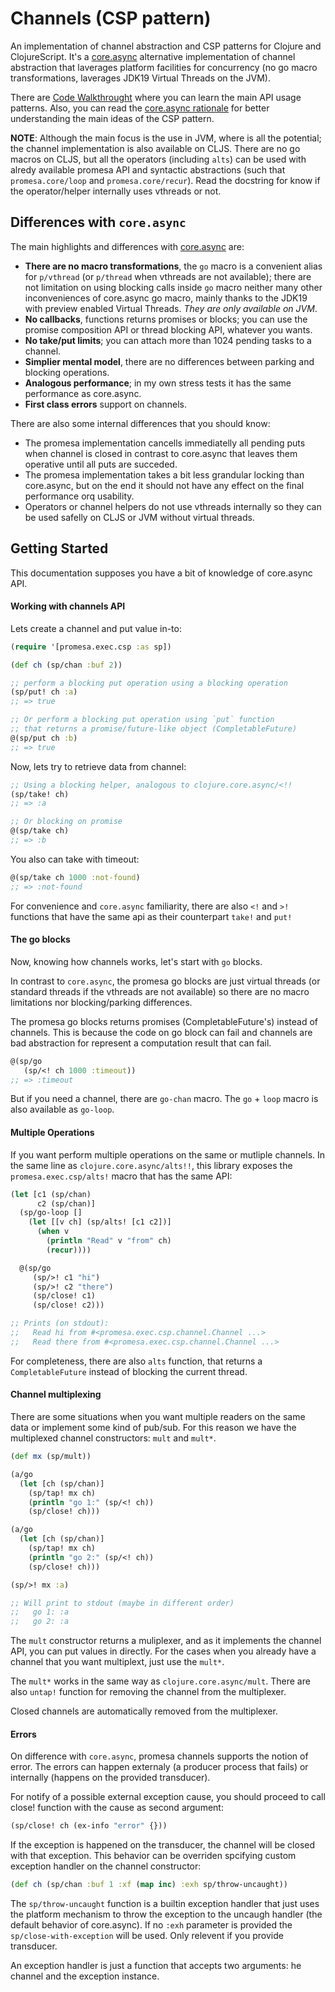 # Channels (CSP pattern)

An implementation of channel abstraction and CSP patterns for Clojure and ClojureScript.
It's a [core.async][3] alternative implementation of channel abstraction that laverages
platform facilities for concurrency (no go macro transformations, laverages JDK19 Virtual
Threads on the JVM).

There are [Code Walkthrought][0] where you can learn the main API usage patterns. Also,
you can read the [core.async rationale][1] for better understanding the main ideas of the
CSP pattern.

**NOTE**: Although the main focus is the use in JVM, where is all the potential; the
channel implementation is also available on CLJS. There are no go macros on CLJS, but all
the operators (including `alts`) can be used with alredy available promesa API and
syntactic abstractions (such that `promesa.core/loop` and `promesa.core/recur`). Read the
docstring for know if the operator/helper internally uses vthreads or not.


## Differences with `core.async`

The main highlights and differences with [core.async][3] are:

- **There are no macro transformations**, the `go` macro is a convenient alias for
  `p/vthread` (or `p/thread` when vthreads are not available); there are not limitation on
  using blocking calls inside `go` macro neither many other inconveniences of core.async
  go macro, mainly thanks to the JDK19 with preview enabled Virtual Threads. _They are
  only available on JVM_.
- **No callbacks**, functions returns promises or blocks; you can use the promise
  composition API or thread blocking API, whatever you wants.
- **No take/put limits**; you can attach more than 1024 pending tasks to a channel.
- **Simplier mental model**, there are no differences between parking and blocking
  operations.
- **Analogous performance**; in my own stress tests it has the same performance as
  core.async.
- **First class errors** support on channels.

There are also some internal differences that you should know:

- The promesa implementation cancells immediatelly all pending puts when channel is closed
  in contrast to core.async that leaves them operative until all puts are succeded.
- The promesa implementation takes a bit less grandular locking than core.async, but on
  the end it should not have any effect on the final performance orq usability.
- Operators or channel helpers do not use vthreads internally so they can be used safelly
  on CLJS or JVM without virtual threads.


## Getting Started

This documentation supposes you have a bit of knowledge of core.async API.


#### Working with channels API

Lets create a channel and put value in-to:

```clojure
(require '[promesa.exec.csp :as sp])

(def ch (sp/chan :buf 2))

;; perform a blocking put operation using a blocking operation
(sp/put! ch :a)
;; => true

;; Or perform a blocking put operation using `put` function
;; that returns a promise/future-like object (CompletableFuture)
@(sp/put ch :b)
;; => true
```

Now, lets try to retrieve data from channel:

```clojure
;; Using a blocking helper, analogous to clojure.core.async/<!!
(sp/take! ch)
;; => :a

;; Or blocking on promise
@(sp/take ch)
;; => :b
```

You also can take with timeout:

```clojure
@(sp/take ch 1000 :not-found)
;; => :not-found
```

For convenience and `core.async` familiarity, there are also `<!` and
`>!` functions that have the same api as their counterpart `take!` and
`put!`


#### The go blocks

Now, knowing how channels works, let's start with `go` blocks.

In contrast to `core.async`, the promesa go blocks are just virtual
threads (or standard threads if the vthreads are not available) so
there are no macro limitations nor blocking/parking differences.

The promesa go blocks returns promises (CompletableFuture's) instead
of channels. This is because the code on go block can fail and
channels are bad abstraction for represent a computation result that
can fail.

```clojure
@(sp/go
   (sp/<! ch 1000 :timeout))
;; => :timeout
```

But if you need a channel, there are `go-chan` macro. The `go` +
`loop` macro is also available as `go-loop`.


#### Multiple Operations

If you want perform multiple operations on the same or mutliple
channels. In the same line as `clojure.core.async/alts!!`, this
library exposes the `promesa.exec.csp/alts!` macro that has the same
API:

```clojure
(let [c1 (sp/chan)
      c2 (sp/chan)]
  (sp/go-loop []
    (let [[v ch] (sp/alts! [c1 c2])]
      (when v
        (println "Read" v "from" ch)
        (recur))))

  @(sp/go
     (sp/>! c1 "hi")
     (sp/>! c2 "there")
     (sp/close! c1)
     (sp/close! c2)))

;; Prints (on stdout):
;;   Read hi from #<promesa.exec.csp.channel.Channel ...>
;;   Read there from #<promesa.exec.csp.channel.Channel ...>
```

For completeness, there are also `alts` function, that returns a
`CompletableFuture` instead of blocking the current thread.


#### Channel multiplexing

There are some situations when you want multiple readers on the same data or implement
some kind of pub/sub. For this reason we have the multiplexed channel constructors: `mult`
and `mult*`.

```clojure
(def mx (sp/mult))

(a/go
  (let [ch (sp/chan)]
    (sp/tap! mx ch)
    (println "go 1:" (sp/<! ch))
    (sp/close! ch)))

(a/go
  (let [ch (sp/chan)]
    (sp/tap! mx ch)
    (println "go 2:" (sp/<! ch))
    (sp/close! ch)))

(sp/>! mx :a)

;; Will print to stdout (maybe in different order)
;;   go 1: :a
;;   go 2: :a
```

The `mult` constructor returns a muliplexer, and as it implements the channel API, you can
put values in directly. For the cases when you already have a channel that you want
multiplext, just use the `mult*`.

The `mult*` works in the same way as `clojure.core.async/mult`.  There are also `untap!`
function for removing the channel from the multiplexer.

Closed channels are automatically removed from the multiplexer.


#### Errors

On difference with `core.async`, promesa channels supports the notion of error. The errors
can happen externaly (a producer process that fails) or internally (happens on the
provided transducer).

For notify of a possible external exception cause, you should proceed to call close!
function with the cause as second argument:

```clojure
(sp/close! ch (ex-info "error" {}))
```

If the exception is happened on the transducer, the channel will be closed with that
exception. This behavior can be overriden spcifying custom exception handler on the
channel constructor:

```clojure
(def ch (sp/chan :buf 1 :xf (map inc) :exh sp/throw-uncaught))
```

The `sp/throw-uncaught` function is a builtin exception handler that just uses the
platform mechanism to throw the exception to the uncaugh handler (the default behavior of
core.async). If no `:exh` parameter is provided the `sp/close-with-exception` will be
used. Only relevent if you provide transducer.

An exception handler is just a function that accepts two arguments: he channel and the
exception instance.


[0]: https://github.com/funcool/promesa/blob/master/doc/csp-walkthrought.clj
[1]: https://clojure.org/news/2013/06/28/clojure-clore-async-channels
[3]: https://github.com/clojure/core.async

